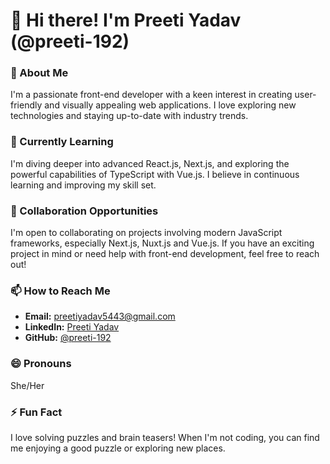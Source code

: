# 👋 Hi there! I'm Preeti Yadav (@preeti-192)

### 👀 About Me
I'm a passionate front-end developer with a keen interest in creating user-friendly and visually appealing web applications. I love exploring new technologies and staying up-to-date with industry trends.

### 🌱 Currently Learning
I'm diving deeper into advanced React.js, Next.js, and exploring the powerful capabilities of TypeScript with Vue.js. I believe in continuous learning and improving my skill set.

### 💞️ Collaboration Opportunities
I'm open to collaborating on projects involving modern JavaScript frameworks, especially Next.js, Nuxt.js and Vue.js. If you have an exciting project in mind or need help with front-end development, feel free to reach out!

### 📫 How to Reach Me
- **Email:** [preetiyadav5443@gmail.com](mailto:preetiyadav5443@gmail.com)
- **LinkedIn:** [Preeti Yadav](https://www.linkedin.com/in/preeti-yadav5443/)
- **GitHub:** [@preeti-192](https://github.com/preeti-192)

### 😄 Pronouns
She/Her

### ⚡ Fun Fact
I love solving puzzles and brain teasers! When I'm not coding, you can find me enjoying a good puzzle or exploring new places.
